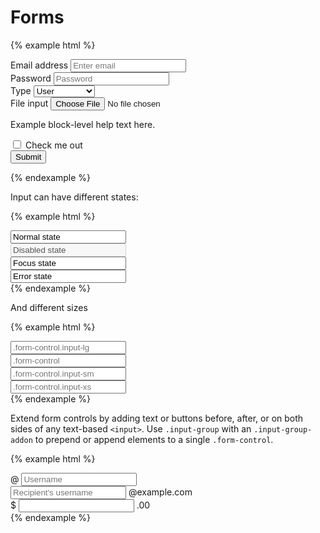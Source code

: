 # Forms

{% example html %}
<form>
    <div class="form-group">
        <label for="exampleInputEmail1">Email address</label>
        <input type="email" class="form-control" id="exampleInputEmail1" placeholder="Enter email">
    </div>
    <div class="form-group">
        <label for="exampleInputPassword1">Password</label>
        <input type="password" class="form-control" id="exampleInputPassword1" placeholder="Password">
    </div>
    <div class="form-group">
        <label for="exampleInputSelect">Type</label>
        <select class="form-control" id="exampleInputSelect">
            <option>User</option>
            <option>Organization</option>
        </select>
    </div>
    <div class="form-group">
        <label for="exampleInputFile">File input</label>
        <input type="file" id="exampleInputFile">
        <p class="help-block">Example block-level help text here.</p>
    </div>
    <div class="form-group">
        <label>
            <input type="checkbox"> Check me out
        </label>
    </div>
    <button type="submit" class="btn btn-default">Submit</button>
</form>
{% endexample %}

Input can have different states:

{% example html %}
<div class="form-group">
    <input type="text" class="form-control" value="Normal state">
</div>
<div class="form-group">
    <input type="text" class="form-control" disabled value="Disabled state">
</div>
<div class="form-group">
    <input type="text" class="form-control focus" value="Focus state">
</div>
<div class="form-group has-error">
    <input type="text" class="form-control focus" value="Error state">
</div>
{% endexample %}

And different sizes

{% example html %}
<div class="form-group">
    <input type="text" class="form-control input-lg" placeholder=".form-control.input-lg">
</div>
<div class="form-group">
    <input type="text" class="form-control" placeholder=".form-control">
</div>
<div class="form-group">
    <input type="text" class="form-control input-sm" placeholder=".form-control.input-sm">
</div>
<div class="form-group">
    <input type="text" class="form-control input-xs" placeholder=".form-control.input-xs">
</div>
{% endexample %}

Extend form controls by adding text or buttons before, after, or on both sides of any text-based `<input>`. Use `.input-group` with an `.input-group-addon` to prepend or append elements to a single `.form-control`.

{% example html %}
<div class="form-group">
    <div class="input-group">
        <span class="input-group-addon" id="basic-addon1">@</span>
        <input type="text" class="form-control" placeholder="Username" aria-describedby="basic-addon1">
    </div>
</div>
<div class="form-group">
    <div class="input-group">
        <input type="text" class="form-control" placeholder="Recipient's username" aria-describedby="basic-addon2">
        <span class="input-group-addon" id="basic-addon2">@example.com</span>
    </div>
</div>
<div class="form-group">
    <div class="input-group">
        <span class="input-group-addon">$</span>
        <input type="text" class="form-control" aria-label="Amount (to the nearest dollar)">
        <span class="input-group-addon">.00</span>
    </div>
</div>
{% endexample %}
